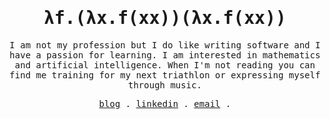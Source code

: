 <h1 align="center">
  <samp>
    λf.(λx.f(xx))(λx.f(xx))
  </samp>
</h1>
<p align="center">
  <samp>
    I am not my profession but I do like writing software and I have a passion for learning. I am interested in mathematics and artificial intelligence. When I'm not reading you can find me training for my next triathlon or expressing myself through music.
  </samp>
</p>

<p align="center">
  <samp>
    <a href="https://blog.gnakayama.me">blog</a> .
    <a href="https://www.linkedin.com/in/guilherme-nakayama/">linkedin</a> .
    <a href="mailto:guilherme.nakayama.s@gmail.com">email</a> .
  </samp>
</p>
